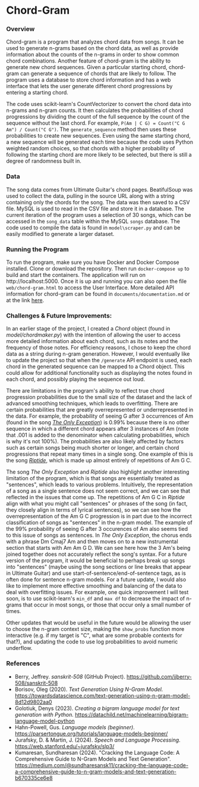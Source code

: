 # Chord-Gram

### Overview
Chord-gram is a program that analyzes chord data from songs. It can be used to generate n-grams based on the chord data, as well as provide information about the counts of the n-grams in order to show common chord combinations. Another feature of chord-gram is the ability to generate new chord sequences. Given a particular starting chord, chord-gram can generate a sequence of chords that are likely to follow. The program uses a database to store chord information and has a web interface that lets the user generate different chord progressions by entering a starting chord.

The code uses scikit-learn's CountVectorizer to convert the chord data into n-grams and n-gram counts. It then calculates the probabilities of chord progressions by dividing the count of the full sequence by the count of the sequence without the last chord. For example, `P(Am | C G) = Count("C G Am") / Count("C G")`. The `generate_sequence` method then uses these probabilities to create new sequences. Even using the same starting chord, a new sequence will be generated each time because the code uses Python weighted random choices, so that chords with a higher probability of following the starting chord are more likely to be selected, but there is still a degree of randomness built in.

### Data
The song data comes from Ultimate Guitar's chord pages. BeatifulSoup was used to collect the data, pulling in the source URL along with a string containing only the chords for the song. The data was then saved to a CSV file. MySQL is used to read in the CSV file and store it in a database. The current iteration of the program uses a selection of 30 songs, which can be accessed in the  `song_data` table within the MySQL `songs`  database. The code used to compile the data is found in `model\scraper.py` and can be easily modified to generate a larger dataset.

### Running the Program
To run the program, make sure you have Docker and Docker Compose installed. Clone or download the repository. Then run `docker-compose up` to build and start the containers. The application will run on http://localhost:5000. Once it is up and running you can also open the file `web/chord-gram.html` to access the User Interface. More detailed API information for chord-gram can be found in `documents/documentation.md` or at the link [here](https://github.com/aliklec/chord-gram/blob/master/documents/documentation.md).





### Challenges & Future Improvements:

In an earlier stage of the project, I created a _Chord_ object (found in _model/chordmaker.py_) with the intention of allowing the user to access more detailed information about each chord, such as its notes and the frequency of those notes. For efficiency reasons, I chose to keep the chord data as a string during n-gram generation. However, I would eventually like to update the project so that when the `/generate` API endpoint is used, each chord in the generated sequence can be mapped to a Chord object. This could allow for additional functionality such as displaying the notes found in each chord, and possibly playing the sequence out loud.

 There are limitations in the program's ability to reflect true chord progression probabilities due to the small size of the dataset and the lack of advanced smoothing techniques, which leads to overfitting. There are certain probabilities that are greatly overrepresented or underrepresented in the data. For example, the probability of seeing G after 3 occurrences of Am (found in the song [_The Only Exception_](https://tabs.ultimate-guitar.com/tab/paramore/the-only-exception-chords-874862)) is 0.99% because there is no other sequence in which a different chord appears after 3 instances of Am (note that .001 is added to the denominator when calculating probabilities, which is why it's not 100%). The probabilities are also likely affected by factors such as certain songs being much shorter or longer, and certain chord progressions that repeat many times in a single song. One example of this is the song [_Riptide_]([/guides/content/editing-an-existing-page](https://tabs.ultimate-guitar.com/tab/vance-joy/riptide-chords-1237247)), which is made up almost entirely of repetitions of Am G C. 
 
The song _The Only Exception_ and _Riptide_ also highlight another interesting limitation of the program, which is that songs are essentially treated as "sentences", which leads to various problems. Intuitively, the representation of a song as a single sentence does not seem correct, and we can see that reflected in the issues that come up. The repetitions of Am G C in _Riptide_ align with what you might call "sentences" or phrases of the song (in fact, they closely align in terms of lyrical sentences), so we can see how the overrepresentation of the Am G C progression is in part due to the incorrect classification of songs as "sentences" in the n-gram model. The example of the 99% probability of seeing G after 3 occurences of Am also seems tied to this issue of songs as sentences. In _The Only Exception_, the chorus ends with a phrase Dm Cmaj7 Am and then moves on to a new instrumental section that starts with Am Am G D. We can see here how the 3 Am's being joined together does not accurately reflect the song's syntax. For a future version of the program, it would be beneficial to perhaps break up songs into "sentences" (maybe using the song sections or line breaks that appear in Ultimate Guitar) and use start-of-sentence/end-of-sentence tags, as is often done for sentence n-gram models. For a future update, I would also like to implement more effective smoothing and balancing of the data to deal with overfitting issues. For example, one quick improvement I will test soon, is to use scikit-learn's `min_df` and `max df` to decrease the impact of n-grams that occur in most songs, or those that occur only a small number of times.

Other updates that would be useful in the future would be allowing the user to choose the n-gram context size, making the `show_probs` function more interactive (e.g. if my target is "C", what are some probable contexts for that?), and updating the code to use log probabilities to avoid numeric underflow.

### References
- Berry, Jeffrey. _sanskrit-508_ (GitHub Project). https://github.com/jjberry-508/sanskrit-508
- Borisov, Oleg (2020). _Text Generation Using N-Gram Model._ https://towardsdatascience.com/text-generation-using-n-gram-model-8d12d9802aa0
- Golotiuk, Denys (2023). _Creating a bigram language model for text generation with Python._ https://datachild.net/machinelearning/bigram-language-model-python
- Hahn-Powell, Gus. _Language models (beginner)_. https://parsertongue.org/tutorials/language-models-beginner/
- Jurafsky, D. & Martin, J. (2024). _Speech and Language Processing_. https://web.stanford.edu/~jurafsky/slp3/
- Kumaresan, Sundharesan (2024). "Cracking the Language Code: A Comprehensive Guide to N-Gram Models and Text Generation". https://medium.com/@sundharesansk11/cracking-the-language-code-a-comprehensive-guide-to-n-gram-models-and-text-generation-b670335ce6e8

